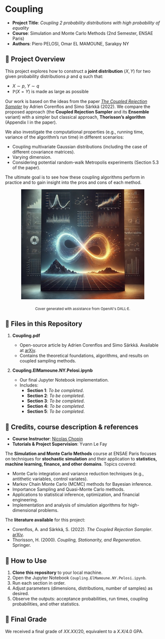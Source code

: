# Coupling

- **Project Title**: *Coupling 2 probability distributions with high probability of equality*
- **Course**: Simulation and Monte Carlo Methods (2nd Semester, ENSAE Paris)
- **Authors**: Piero PELOSI, Omar EL MAMOUNE, Sarakpy NY

## 🧪 Project Overview

This project explores how to construct a **joint distribution** $(X,Y)$ for two given probability distributions $p$ and $q$ such that:
   - $X \sim p$, $Y \sim q$
   - $\mathbb{P}(X = Y)$ is made as large as possible

Our work is based on the ideas from the paper [*The Coupled Rejection Sampler*](https://arxiv.org/abs/2201.09585) by Adrien Corenflos and Simo Särkkä (2022). We compare the proposed approach (the **Coupled Rejection Sampler** and its **Ensemble** variant) with a simpler but classical approach, **Thorisson’s algorithm** (Appendix I in the paper).

We also investigate the computational properties (e.g., running time, variance of the algorithm’s run time) in different scenarios:
- Coupling multivariate Gaussian distributions (including the case of different covariance matrices).
- Varying dimension.
- Considering potential random-walk Metropolis experiments (Section 5.3 of the paper).

The ultimate goal is to see how these coupling algorithms perform in practice and to gain insight into the pros and cons of each method.

<div align="center">
  <img src="Cover.jpeg" alt="MC_project" width="400">
</div>

<p align="center">
  <sub>Cover generated with assistance from OpenAI's DALL·E.</sub>
</p>

## 📂 Files in this Repository

1. **Coupling.pdf**
   - Open-source article by Adrien Corenflos and Simo Särkkä. Available at [arXiv](https://arxiv.org/abs/2201.09585).
   - Contains the theoretical foundations, algorithms, and results on coupled sampling methods.

2. **Coupling.ElMamoune.NY.Pelosi.ipynb**
   - Our final Jupyter Notebook implementation.
   - Includes:
      - **Section 1**: *To be completed*.
      - **Section 2**: *To be completed*.
      - **Section 3**: *To be completed*.
      - **Section 4**: *To be completed*.
      - **Section 5**: *To be completed*.

## 📖 Credits, course description & references

- **Course Instructor**: [Nicolas Chopin](https://nchopin.github.io)
- **Tutorials & Project Supervision**: Yvann Le Fay

The **Simulation and Monte Carlo Methods** course at ENSAE Paris focuses on techniques for **stochastic simulation** and their application to **statistics, machine learning, finance, and other domains**. Topics covered:
   - Monte Carlo integration and variance reduction techniques (e.g., antithetic variables, control variates).
   - Markov Chain Monte Carlo (MCMC) methods for Bayesian inference.
   - Importance Sampling and Quasi-Monte Carlo methods.
   - Applications to statistical inference, optimization, and financial engineering.
   - Implementation and analysis of simulation algorithms for high-dimensional problems.

The **literature available** for this project:
   - Corenflos, A. and Särkkä, S. (2022). *The Coupled Rejection Sampler*. [arXiv](https://arxiv.org/abs/2201.09585).
   - Thorisson, H. (2000). *Coupling, Stationarity, and Regeneration*. Springer.

## 📌 How to Use

1. **Clone this repository** to your local machine.
2. Open the Jupyter Notebook `Coupling.ElMamoune.NY.Pelosi.ipynb`.
3. Run each section in order.
4. Adjust parameters (dimensions, distributions, number of samples) as desired.
5. Observe the outputs: acceptance probabilities, run times, coupling probabilities, and other statistics.

## 📝 Final Grade

We received a final grade of *XX.XX*/20, equivalent to a *X.X*/4.0 GPA.
